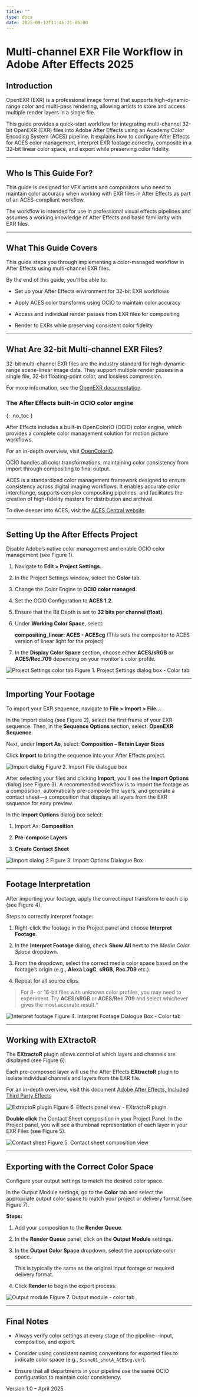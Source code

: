 ```yaml
---
title: ""
type: docs
date: 2025-09-12T11:46:21-06:00
---
```


# Multi-channel EXR File Workflow in Adobe After Effects 2025


## Introduction 

OpenEXR (EXR) is a professional image format that supports high-dynamic-range color and multi-pass rendering, allowing artists to store and access multiple render layers in a single file.

This guide provides a quick-start workflow for integrating multi-channel 32-bit OpenEXR (EXR) files into Adobe After Effects using an Academy Color Encoding System (ACES) pipeline. It explains how to configure After Effects for ACES color management, interpret EXR footage correctly, composite in a 32-bit linear color space, and export while preserving color fidelity.

---

## Who Is This Guide For?

This guide is designed for VFX artists and compositors who need to maintain color accuracy when working with EXR files in After Effects as part of an ACES-compliant workflow.

The workflow is intended for use in professional visual effects pipelines and assumes a working knowledge of After Effects and basic familiarity with EXR files.

---

## What This Guide Covers

This guide steps you through implementing a color-managed workflow in After Effects using multi-channel EXR files.

By the end of this guide, you’ll be able to:

- Set up your After Effects environment for 32-bit EXR workflows

- Apply ACES color transforms using OCIO to maintain color accuracy

- Access and individual render passes from EXR files for compositing

- Render to EXRs while preserving consistent color fidelity

---

## What Are 32-bit Multi-channel EXR Files?

32-bit multi-channel EXR files are the industry standard for high-dynamic-range scene-linear image data. They support multiple render passes in a single file, 32-bit floating-point color, and lossless compression.

For more information, see the [OpenEXR documentation](https://openexr.com/en/latest/).

### The After Effects built-in OCIO color engine
{: .no_toc }

After Effects includes a built-in OpenColorIO (OCIO) color engine, which provides a complete color management solution for motion picture workflows.


For an in-depth overview, visit [OpenColorIO](https://opencolorio.org/).

OCIO handles all color transformations, maintaining color consistency from import through compositing to final output.

ACES is a standardized color management framework designed to ensure consistency across digital imaging workflows. It enables accurate color interchange, supports complex compositing pipelines, and facilitates the creation of high-fidelity masters for distribution and archival.

To dive deeper into ACES, visit the [ACES Central website](https://acescentral.com/).

---

## Setting Up the After Effects Project

Disable Adobe’s native color management and enable OCIO color management (see Figure 1).

1. Navigate to **Edit > Project Settings**.

2. In the Project Settings window, select the **Color** tab.

3. Change the Color Engine to **OCIO color managed**.

4. Set the OCIO Configuration to **ACES 1.2**.

5. Ensure that the Bit Depth is set to **32 bits per channel (float)**.
   
6. Under **Working Color Space**, select:  

   **compositing_linear: ACES - ACEScg** (This sets the compositor to ACES version of linear light for the project)

7. In the **Display Color Space** section, choose either **ACES/sRGB** or **ACES/Rec.709** depending on your monitor's color profile.
   
![Project Settings color tab](/images/proj_settings_color_tab.png)
Figure 1. Project Settings dialog box - Color tab

---

## Importing Your Footage

To import your EXR sequence, navigate to **File > Import > File…**.

In the Import dialog (see Figure 2), select the first frame of your EXR sequence. Then, in the **Sequence Options** section, select: **OpenEXR Sequence**

Next, under **Import As**, select: **Composition – Retain Layer Sizes**

Click **Import** to bring the sequence into your After Effects project.

![Import dialog](/images/import_dialogue_01.png)
Figure 2. Import File dialogue box

After selecting your files and clicking **Import**, you'll see the **Import Options** dialog (see Figure 3). A recommended workflow is to import the footage as a composition, automatically pre-compose the layers, and generate a contact sheet—a composition that displays all layers from the EXR sequence for easy preview.

In the **Import Options** dialog box select: 

1. Import As: **Composition**
   
3. **Pre-compose Layers**

5. **Create Contact Sheet**

![Import dialog 2](/images/import_dialogue_02.png)
Figure 3. Import Options Dialogue Box

---

## Footage Interpretation

After importing your footage, apply the correct input transform to each clip (see Figure 4).

Steps to correctly interpret footage:

1. Right-click the footage in the Project panel and choose **Interpret Footage**.

2. In the **Interpret Footage** dialog, check **Show All** next to the *Media Color Space* dropdown.

3. From the dropdown, select the correct media color space based on the footage’s origin (e.g., **Alexa LogC**, **sRGB**, **Rec.709** etc.).

4. Repeat for all source clips.

> For 8- or 16-bit files with unknown color profiles, you may need to experiment. Try **ACES/sRGB** or **ACES/Rec.709** and select whichever gives the most accurate result.*

![Interpret footage](/images/interpret_footage.png)
Figure 4. Interpret Footage Dialogue Box - Color tab

---

## Working with EXtractoR

The **EXtractoR** plugin allows control of which layers and channels are displayed (see Figure 6).

Each pre-composed layer will use the After Effects **EXtractoR** plugin to isolate individual channels and layers from the EXR file.

For an in-depth overview, visit this document [Adobe After Effects, Included Third Party Effects](https://helpx.adobe.com/after-effects/using/3d-channel-effects.html)

![ExtractoR plugin](/images/Extractor_plugin.png)
Figure 6. Effects panel view - EXtractoR plugin.



**Double click** the Contact Sheet composition in your Project Panel.  In the Project panel, you will see a thumbnail representation of each layer in your EXR Files (see Figure 5).

![Contact sheet](/images/contact_sheet.png)
Figure 5. Contact sheet composition view

---

## Exporting with the Correct Color Space

Configure your output settings to match the desired color space.

In the Output Module settings, go to the **Color** tab and select the appropriate output color space to match your project or delivery format (see Figure 7).

**Steps:**

1. Add your composition to the **Render Queue**.

2. In the **Render Queue** panel, click on the **Output Module** settings.

3. In the **Output Color Space** dropdown, select the appropriate color space.  

   This is typically the same as the original input footage or required delivery format.

4. Click **Render** to begin the export process.
   
![Output module](/images/output_module.png)
Figure 7. Output module - color tab

---

## Final Notes

- Always verify color settings at every stage of the pipeline—input, composition, and export.

- Consider using consistent naming conventions for exported files to indicate color space (e.g., `Scene01_shotA_ACEScg.exr`).

- Ensure that all departments in your pipeline use the same OCIO configuration to maintain color consistency.



Version 1.0 – April 2025
